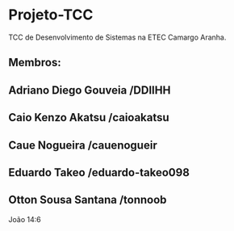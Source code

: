# Projeto-TCC
TCC de Desenvolvimento de Sistemas na ETEC Camargo Aranha.

Membros:
---------------------
Adriano Diego Gouveia
/DDIIHH
---------------------
Caio Kenzo Akatsu
/caioakatsu
---------------------
Caue Nogueira
/cauenogueir
---------------------
Eduardo Takeo
/eduardo-takeo098
---------------------
Otton Sousa Santana
/tonnoob
---------------------

João 14:6
